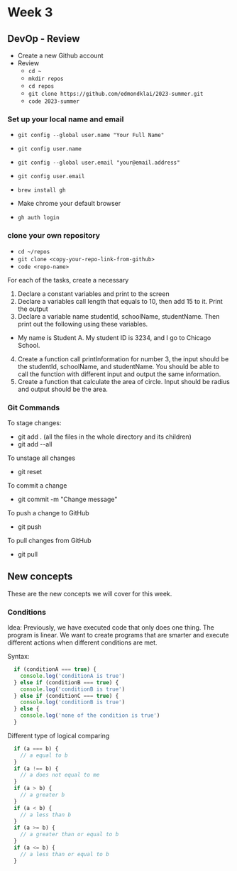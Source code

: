# Week 3

## DevOp - Review
- Create a new Github account
- Review
  - `cd ~`
  - `mkdir repos`
  - `cd repos`
  - `git clone https://github.com/edmondklai/2023-summer.git`
  - `code 2023-summer`

### Set up your local name and email
  - `git config --global user.name "Your Full Name"`
  - `git config user.name`

  - `git config --global user.email "your@email.address"`
  - `git config user.email`
  - `brew install gh`
  - Make chrome your default browser
  - `gh auth login`

### clone your own repository
  - `cd ~/repos`
  - `git clone <copy-your-repo-link-from-github>`
  - `code <repo-name>`

For each of the tasks, create a necessary
1. Declare a constant variables and print to the screen 
2. Declare a variables call length that equals to 10, then add 15 to it. Print the output
3. Declare a variable name studentId, schoolName, studentName. Then print out the following using these variables. 
  - My name is Student A. My student ID is 3234, and I go to Chicago School. 
4. Create a function call printInformation for number 3, the input should be the studentId, schoolName, and studentName. You should be able to call the function with different input and output the same information. 
5. Create a function that calculate the area of circle. Input should be radius and output should be the area. 


### Git Commands
To stage changes:
  - git add .  (all the files in the whole directory and its children)
  - git add --all

To unstage all changes
  - git reset

To commit a change
  - git commit -m "Change message"

To push a change to GitHub
  - git push

To pull changes from GitHub
  - git pull

## New concepts
These are the new concepts we will cover for this week.

### Conditions
Idea: Previously, we have executed code that only does one thing. The program is linear. We want to create programs that are smarter and execute different actions when different conditions are met. 

Syntax: 
```js
  if (conditionA === true) {
    console.log('conditionA is true')
  } else if (conditionB === true) {
    console.log('conditionB is true')
  } else if (conditionC === true) {
    console.log('conditionB is true')
  } else {
    console.log('none of the condition is true')
  }
```

Different type of logical comparing
```js
  if (a === b) { 
    // a equal to b 
  }
  if (a !== b) {
    // a does not equal to me
  }   
  if (a > b) { 
    // a greater b 
  } 
  if (a < b) { 
    // a less than b 
  }
  if (a >= b) { 
    // a greater than or equal to b 
  }
  if (a <= b) { 
    // a less than or equal to b 
  }
```

